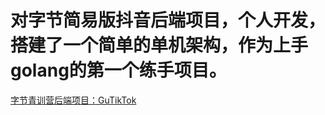 # 对字节简易版抖音后端项目，个人开发，搭建了一个简单的单机架构，作为上手golang的第一个练手项目。
<a href="https://github.com/8xmx8/GuTikTok">字节青训营后端项目：GuTikTok</a>
